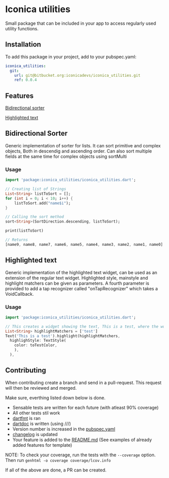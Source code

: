 # Iconica utilities

Small package that can be included in your app to access regularly used utility functions.

## Installation

To add this package in your project, add to your pubspec.yaml:

```yaml
iconica_utilities:
  git:
    url: git@bitbucket.org:iconicadevs/iconica_utilities.git
    ref: 0.0.4
```

## Features

[Bidirectional sorter](#Bidirectional%20Sorter)

[Highlighted text](#Highlighted%20text)

## Bidirectional Sorter

Generic implementation of sorter for lists. It can sort primitive and complex objects, Both in descendig and ascending order. Can also sort multiple fields at the same time for complex objects using sortMulti

### Usage

```dart
import 'package:iconica_utilities/iconica_utilities.dart';

// Creating list of Strings
List<String> listToSort = [];
for (int i = 0; i < 10; i++) {
    listToSort.add("name$i");
}

// Calling the sort method
sort<String>(SortDirection.descending, listToSort);

print(listToSort)

// Returns
[name9, name8, name7, name6, name5, name4, name3, name2, name1, name0]
```

## Highlighted text

Generic implementation of the highlighted text widget, can be used as an extension of the regular text widget. Highlighted style, mainstyle and highlight matchers can be given as parameters. A fourth parameter is provided to add a tap recognizer called "onTapRecognizer" which takes a VoidCallback.

### Usage

```dart
import 'package:iconica_utilities/iconica_utilities.dart';

// This creates a widget showing the text, This is a test, where the word test is colored red.
List<String> highlightMatchers = ['test']
Text('This is a test').highlight(highlightMatchers,
  highlighStyle: TextStyle(
    color: toTestColor,
    ),
  ),
```

## Contributing

When contributing create a branch and send in a pull-request. This request will then be reviewed and merged.

Make sure, everthing listed down below is done.

- Sensable tests are written for each future (with atleast 90% coverage)
- All other tests stil work
- [dartfmt](https://dart.dev/tools/dart-format) is ran
- [dartdoc](https://dart.dev/tools/dartdoc) is written (using ///)
- Version number is increased in the [pubspec.yaml](./pubspec.yaml)
- [changelog](./CHANGELOG.md) is updated
- Your feature is added to the [README.md](./README.md) (See examples of already added features for template)

NOTE: To check your coverage, run the tests with the `--coverage` option. Then run `genhtml -o coverage coverage/lcov.info`

If all of the above are done, a PR can be created.
